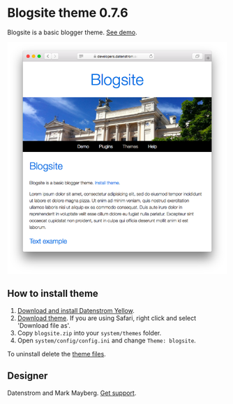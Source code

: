 Blogsite theme 0.7.6
====================
Blogsite is a basic blogger theme. [See demo](https://developers.datenstrom.se/themes/blogsite).

<p align="center"><img src="blogsite-screenshot.png?raw=true" alt="Screenshot"></p>

## How to install theme

1. [Download and install Datenstrom Yellow](https://github.com/datenstrom/yellow/).
2. [Download theme](https://github.com/datenstrom/yellow-themes/raw/master/zip/blogsite.zip). If you are using Safari, right click and select 'Download file as'.
3. Copy `blogsite.zip` into your `system/themes` folder.
4. Open `system/config/config.ini` and change `Theme: blogsite`.

To uninstall delete the [theme files](update.ini).

## Designer

Datenstrom and Mark Mayberg. [Get support](https://developers.datenstrom.se/help/support).
